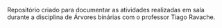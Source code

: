 Repositório criado para documentar as atividades realizadas em sala durante a disciplina de Árvores binárias com o professor Tiago Ravache.
